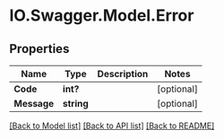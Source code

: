 # IO.Swagger.Model.Error
## Properties

Name | Type | Description | Notes
------------ | ------------- | ------------- | -------------
**Code** | **int?** |  | [optional] 
**Message** | **string** |  | [optional] 

[[Back to Model list]](../README.md#documentation-for-models) [[Back to API list]](../README.md#documentation-for-api-endpoints) [[Back to README]](../README.md)

